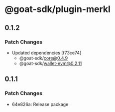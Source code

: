 # @goat-sdk/plugin-merkl

## 0.1.2

### Patch Changes

- Updated dependencies [f73ce74]
  - @goat-sdk/core@0.4.9
  - @goat-sdk/wallet-evm@0.2.11

## 0.1.1

### Patch Changes

- 64e826a: Release package
